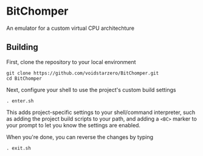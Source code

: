 # BitChomper

An emulator for a custom virtual CPU architechture

## Building

First, clone the repository to your local environment

```
git clone https://github.com/voidstarzero/BitChomper.git
cd BitChomper
```

Next, configure your shell to use the project's custom build settings

```
. enter.sh
```

This adds project-specific settings to your shell/command interpreter,
such as adding the project build scripts to your path, and adding a
`<BC>` marker to your prompt to let you know the settings are enabled.

When you're done, you can reverse the changes by typing

```
. exit.sh
```
